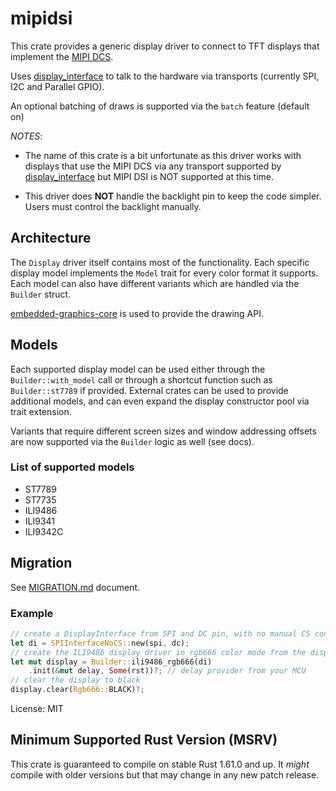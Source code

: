 # mipidsi

This crate provides a generic display driver to connect to TFT displays
that implement the [MIPI DCS](https://www.mipi.org/specifications/display-command-set).

Uses [display_interface](https://crates.io/crates/display-interface) to talk to the hardware via transports (currently SPI, I2C and Parallel GPIO).

An optional batching of draws is supported via the `batch` feature (default on)

*NOTES*: 

* The name of this crate is a bit unfortunate as this driver works with displays that use the MIPI DCS via any transport supported by [display_interface](https://crates.io/crates/display-interface) but MIPI DSI is NOT supported at this time.

* This driver does **NOT** handle the backlight pin to keep the code simpler. Users must control the backlight manually.

## Architecture

The `Display` driver itself contains most of the functionality. Each specific display model implements the `Model` trait for every color format it supports. Each model can also have different variants which are handled via the `Builder` struct.

[embedded-graphics-core](https://crates.io/crates/embedded-graphics-core) is used to provide the drawing API.

## Models

Each supported display model can be used either through the `Builder::with_model` call or through a shortcut function such as `Builder::st7789` if provided. External crates can be used to provide additional models, and can even expand the display constructor pool via trait extension.

Variants that require different screen sizes and window addressing offsets are now supported via the `Builder` logic as well (see docs).

### List of supported models

* ST7789
* ST7735
* ILI9486
* ILI9341
* ILI9342C

## Migration

See [MIGRATION.md](MIGRATION.md) document.

### Example
```rust
// create a DisplayInterface from SPI and DC pin, with no manual CS control
let di = SPIInterfaceNoCS::new(spi, dc);
// create the ILI9486 display driver in rgb666 color mode from the display interface and use a HW reset pin during init
let mut display = Builder::ili9486_rgb666(di)
    .init(&mut delay, Some(rst))?; // delay provider from your MCU
// clear the display to black
display.clear(Rgb666::BLACK)?;
```

License: MIT

## Minimum Supported Rust Version (MSRV)

This crate is guaranteed to compile on stable Rust 1.61.0 and up. It *might*
compile with older versions but that may change in any new patch release.
